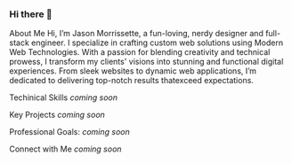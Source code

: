 ### Hi there 👋

About Me
Hi, I’m Jason Morrissette, a fun-loving, nerdy designer and full-stack engineer. I specialize in crafting custom web solutions using Modern Web Technologies. With a passion for blending creativity and technical prowess, I transform my clients' visions into stunning and functional digital experiences. From sleek websites to 
dynamic web applications, I’m dedicated to delivering top-notch results thatexceed expectations.

Techinical Skills
*coming soon*

Key Projects
*coming soon*

Professional Goals:
*coming soon*

Connect with Me
*coming soon*


<!--
**Jmorrissette1/jmorrissette1** is a ✨ _special_ ✨ repository because its `README.md` (this file) appears on your GitHub profile.

Here are some ideas to get you started:

- 🔭 I’m currently working on ...
- 🌱 I’m currently learning ...
- 👯 I’m looking to collaborate on ...
- 🤔 I’m looking for help with ...
- 💬 Ask me about ...
- 📫 How to reach me: ...
- 😄 Pronouns: ...
- ⚡ Fun fact: ...
-->
